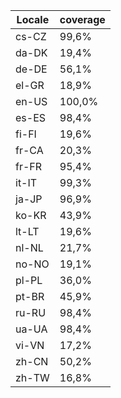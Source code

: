 ﻿| Locale | coverage |
| ------ | -------- |
| cs-CZ | 99,6% |
| da-DK | 19,4% |
| de-DE | 56,1% |
| el-GR | 18,9% |
| en-US | 100,0% |
| es-ES | 98,4% |
| fi-FI | 19,6% |
| fr-CA | 20,3% |
| fr-FR | 95,4% |
| it-IT | 99,3% |
| ja-JP | 96,9% |
| ko-KR | 43,9% |
| lt-LT | 19,6% |
| nl-NL | 21,7% |
| no-NO | 19,1% |
| pl-PL | 36,0% |
| pt-BR | 45,9% |
| ru-RU | 98,4% |
| ua-UA | 98,4% |
| vi-VN | 17,2% |
| zh-CN | 50,2% |
| zh-TW | 16,8% |
